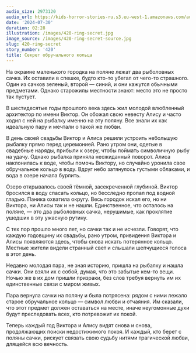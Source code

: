 ```yaml
---
audio_size: 2973120
audio_url: https://kids-horror-stories-ru.s3.eu-west-1.amazonaws.com/audio/420-ring-secret.mp3
date: '2024-07-30'
duration: 02:28
illustration: /images/420-ring-secret.jpg
image_source: /images/420-ring-secret-source.jpg
slug: 420-ring-secret
story_number: '420'
title: Секрет обручального кольца
---
```


На окраине маленького городка на поляне лежат два рыболовных сачка. Их оставили в спешке, будто кто-то убегал от чего-то страшного. Один из сачков зеленый, второй — синий, и они кажутся обычными предметами. Однако старожилы местности знают: место это не просто так пустует.

В шестидесятые годы прошлого века здесь жил молодой влюбленный архитектор по имени Виктор. Он обожал свою невесту Алису и часто ходил с ней на рыбалку именно на эту поляну. Все знали их как идеальную пару и мечтали о такой же любви.

В день своей свадьбы Виктор и Алиса решили устроить небольшую рыбалку прямо перед церемонией. Рано утром они, одетые в свадебные наряды, прибыли к озеру, чтобы поймать символичную рыбу на удачу. Однако рыбалка приняла неожиданный поворот. Алиса наклонилась к воде, чтобы помочь Виктору, но случайно уронила свое обручальное кольцо в воду. Вдруг небо затянулось густыми облаками, и вода в озере начала бурлить.

Озеро открывалось своей тёмной, засекреченной глубиной. Виктор бросился в воду спасать кольцо, но бесследно пропал под водной гладью. Паника охватила округу. Весь городок искал его, но ни Виктора, ни Алисы так и не нашли. Единственное, что осталось на поляне, — это два рыболовных сачка, нерушимые, как проклятие ушедших в эту ужасную рутину.

С тех пор прошло много лет, но сачки так и не исчезли. Говорят, что каждую годовщину их свадьбы, рано утром, привидения Виктора и Алисы появляются здесь, чтобы снова искать потерянное кольцо. Местные жители видели странный свет и слышали шепчущиеся голоса в этот день.

Недавно молодая пара, не зная историю, пришла на рыбалку и нашла сачки. Они взяли их с собой, думая, что это забытые кем-то вещи. Ночью же в их дом пришли призраки, без слов требуя вернуть им их единственные связи с миром живых.

Пара вернула сачки на поляну и была потрясена: рядом с ними лежало старое обручальное кольцо — символ любви и отчаяния. Им сказали, что этот предмет должен оставаться на месте, иначе неугомонные духи будут преследовать всех, кто потревожит их покой.

Теперь каждый год Виктора и Алису видят снова и снова, продолжающих поиски недостижимого покоя. И каждый, кто берет с поляны сачки, рискует связать свою судьбу нитями трагической любви, длящейся всю вечность.